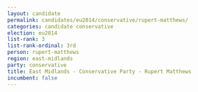 ```yaml
---
layout: candidate
permalink: candidates/eu2014/conservative/rupert-matthews/
categories: candidate conservative
election: eu2014
list-rank: 3
list-rank-ordinal: 3rd
person: rupert-matthews
region: east-midlands
party: conservative
title: East Midlands - Conservative Party - Rupert Matthews
incumbent: false
---
```

